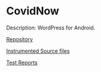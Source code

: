 # CovidNow

Description: WordPress for Android.

[Repository](github.com/wordpress-mobile/WordPress-Android)

[Instrumented Source files](https://github.com/eulerhm/samplingapptest/tree/master/Dataset/WordPress)

[Test Reports](https://github.com/eulerhm/samplingapptest/tree/master/TestResults/WordPress)
